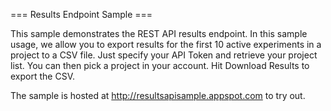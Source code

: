 === Results Endpoint Sample ===

This sample demonstrates the REST API results endpoint. In this sample usage, we allow you to export results for the first 10 active experiments in a project to a CSV file. Just specify your API Token and retrieve your project list. You can then pick a project in your account. Hit Download Results to export the CSV.

The sample is hosted at http://resultsapisample.appspot.com to try out.

